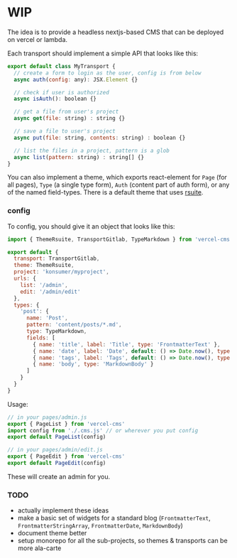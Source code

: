 # WIP

The idea is to provide a headless nextjs-based CMS that can be deployed on vercel or lambda.

Each transport should implement a simple API that looks like this:

```js
export default class MyTransport {
  // create a form to login as the user, config is from below
  async auth(config: any): JSX.Element {}

  // check if user is authorized
  async isAuth(): boolean {}

  // get a file from user's project
  async get(file: string) : string {}

  // save a file to user's project
  async put(file: string, contents: string) : boolean {}

  // list the files in a project, pattern is a glob
  async list(pattern: string) : string[] {}
}
```

You can also implement a theme, which exports react-element for `Page` (for all pages), `Type` (a single type form), `Auth` (content part of auth form), or any of the named field-types. There is a default theme that uses [rsuite](https://rsuitejs.com/).

### config

To config, you should give it an object that looks like this:

```js
import { ThemeRsuite, TransportGitlab, TypeMarkdown } from 'vercel-cms'

export default {
  transport: TransportGitlab,
  theme: ThemeRsuite,
  project: 'konsumer/myproject',
  urls: {
    list: '/admin',
    edit: '/admin/edit'
  },
  types: {
    'post': {
      name: 'Post',
      pattern: 'content/posts/*.md',
      type: TypeMarkdown,
      fields: [
        { name: 'title', label: 'Title', type: 'FrontmatterText' },
        { name: 'date', label: 'Date', default: () => Date.now(), type: 'FrontmatterDate' },
        { name: 'tags', label: 'Tags', default: () => Date.now(), type: 'FrontmatterStringArray' },
        { name: 'body', type: 'MarkdownBody' }
      ]
    }
  }
}
```

Usage:

```js
// in your pages/admin.js
export { PageList } from 'vercel-cms'
import config from './.cms.js' // or wherever you put config
export default PageList(config)

// in your pages/admin/edit.js
export { PageEdit } from 'vercel-cms'
export default PageEdit(config)
```

These will create an admin for you.


### TODO

* actually implement these ideas
* make a basic set of widgets for a standard blog (`FrontmatterText`, `FrontmatterStringArray`, `FrontmatterDate`, `MarkdownBody`)
* document theme better
* setup monorepo for all the sub-projects, so themes & transports can be more ala-carte